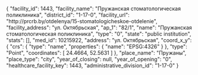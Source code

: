 {
    "facility_id": 1443,
    "facility_name": "Пружанская стоматологическая поликлиника",
    "district_id": "1-17-0",
    "facility_url": "http:\/\/prcrb.by\/otdelenya\/15-stomatologicheskoe-otdelenie",
    "facility_address": "ул. Октябрьская",
    "ap_1": "82\/1",
    "name": "Пружанская стоматологическая поликлиника",
    "type": "0",
    "state": "public institution",
    "stats": [],
    "med_id": 10215922,
    "address": "ул. Октябрьская",
    "coord_x_y": {
        "crs": {
            "type": "name",
            "properties": {
                "name": "EPSG:4326"
            }
        },
        "type": "Point",
        "coordinates": [
            24.4664,
            52.5631
        ]
    },
    "place_name": "Пружаны",
    "place_type": "city",
    "year_of_closing": null,
    "year_of_opening": "0",
    "healthcare_facility_key": 1443,
    "administrative_division_id": "1-17-0"
}